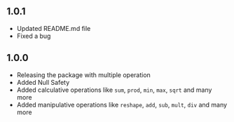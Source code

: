 ## 1.0.1

+ Updated README.md file
+ Fixed a bug

## 1.0.0

+ Releasing the package with multiple operation
+ Added Null Safety
+ Added calculative operations like `sum`, `prod`, `min`, `max`, `sqrt` and many more
+ Added manipulative operations like `reshape`, `add`, `sub`, `mult`, `div` and many more